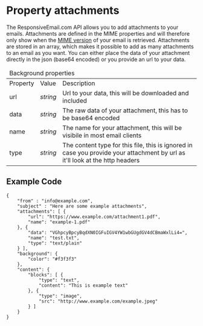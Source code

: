 # Property attachments

The ResponsiveEmail.com API allows you to add attachments to your emails. Attachments
are defined in the MIME properties and will therefore only show when the
<a href="/support/api/get-template-mime" title="API method to get MIME version">MIME version</a> 
of your email is retrieved. Attachments are stored in an array, which makes
it possible to add as many attachments to an email as you want. You can either place
the data of your attachment directly in the json (base64 encoded) or you provide an url
to your data.

<table class="info">
    <thead>
        <tr>
            <td colspan="3">Background properties</td>
        </tr>
    </thead>
    <tbody>
        <tr class="thead">
            <td>Property</td>
            <td>Value</td>
            <td>Description</td>
        </tr>
        <tr>
            <td>url</td>
            <td><em>string</em></td>
            <td>Url to your data, this will be downloaded and included</td>
        </tr>
        <tr>
            <td>data</td>
            <td><em>string</em></td>
            <td>The raw data of your attachment, this has to be base64 encoded</td>
        </tr>
        <tr>
            <td>name</td>
            <td><em>string</em></td>
            <td>The name for your attachment, this will be visibile in most email clients</td>
        </tr>
        <tr>
            <td>type</td>
            <td><em>string</em></td>
            <td>The content type for this file, this is ignored in case you provide your attachment by url as it'll look at the http headers</td>
        </tr>
    </tbody>
</table>

## Example Code

    {
        "from" : "info@example.com",
        "subject" : "Here are some example attachments",
        "attachments": [ {
            "url": "https://www.example.com/attachment1.pdf",
            "name": "example-1.pdf"
        }, {
            "data": "VGhpcyBpcyBqdXN0IGFuIGV4YW1wbGUgdGV4dCBmaWxlLi4=",
            "name": "test.txt",
            "type": "text/plain"
        } ],
        "background": {
            "color": "#f3f3f3"
        },
        "content": {
            "blocks": [ {
                "type": "text",
                "content": "This is example text"
            }, {
                "type": "image",
                "src": "http://www.example.com/example.jpeg"
            } ]
        }
    }
